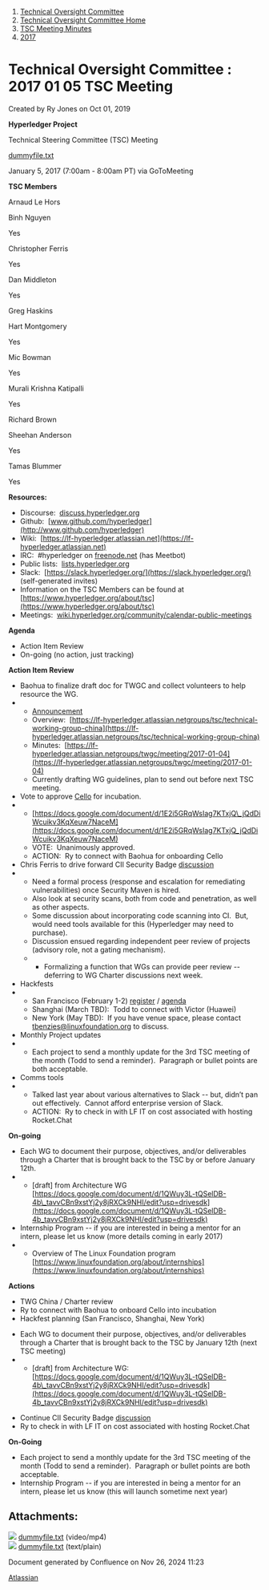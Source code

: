 1. [Technical Oversight Committee](index.html)
2. [Technical Oversight Committee Home](Technical-Oversight-Committee-Home_21430274.html)
3. [TSC Meeting Minutes](TSC-Meeting-Minutes_21448544.html)
4. [2017](2017_21448665.html)

# Technical Oversight Committee : 2017 01 05 TSC Meeting

Created by Ry Jones on Oct 01, 2019

**Hyperledger Project**

Technical Steering Committee (TSC) Meeting

[dummyfile.txt](#)

January 5, 2017 (7:00am - 8:00am PT) via GoToMeeting

**TSC Members**

Arnaud Le Hors

Binh Nguyen

Yes

Christopher Ferris

Yes

Dan Middleton

Yes

Greg Haskins

Hart Montgomery

Yes

Mic Bowman

Yes

Murali Krishna Katipalli

Yes

Richard Brown

Sheehan Anderson

Yes

Tamas Blummer

Yes

**Resources:**

- Discourse:  [discuss.hyperledger.org](http://discuss.hyperledger.org)
- Github:  [www.github.com/hyperledger](http://www.github.com/hyperledger)
- Wiki:  [https://lf-hyperledger.atlassian.net](https://lf-hyperledger.atlassian.net)
- IRC:  #hyperledger on [freenode.net](http://freenode.net) (has Meetbot)
- Public lists:  [lists.hyperledger.org](http://lists.hyperledger.org)
- Slack:  [https://slack.hyperledger.org/](https://slack.hyperledger.org/) (self-generated invites)
- Information on the TSC Members can be found at [https://www.hyperledger.org/about/tsc](https://www.hyperledger.org/about/tsc)
- Meetings:  [wiki.hyperledger.org/community/calendar-public-meetings](http://wiki.hyperledger.org/community/calendar-public-meetings)

**Agenda**

- Action Item Review
- On-going (no action, just tracking)

**Action Item Review**

- Baohua to finalize draft doc for TWGC and collect volunteers to help resource the WG.
- - [Announcement](https://www.hyperledger.org/blog/2017/01/03/hyperledger-announces-technical-working-group-china)
  - Overview:  [https://lf-hyperledger.atlassian.netgroups/tsc/technical-working-group-china](https://lf-hyperledger.atlassian.netgroups/tsc/technical-working-group-china)
  - Minutes:  [https://lf-hyperledger.atlassian.netgroups/twgc/meeting/2017-01-04](https://lf-hyperledger.atlassian.netgroups/twgc/meeting/2017-01-04)
  - Currently drafting WG guidelines, plan to send out before next TSC meeting.
- Vote to approve [Cello](https://docs.google.com/document/d/1E2i5GRqWsIag7KTxjQ_jQdDiWcuikv3KqXeuw7NaceM) for incubation.
- - [https://docs.google.com/document/d/1E2i5GRqWsIag7KTxjQ\_jQdDiWcuikv3KqXeuw7NaceM](https://docs.google.com/document/d/1E2i5GRqWsIag7KTxjQ_jQdDiWcuikv3KqXeuw7NaceM)
  - VOTE:  Unanimously approved.
  - ACTION:  Ry to connect with Baohua for onboarding Cello
- Chris Ferris to drive forward CII Security Badge [discussion](https://lists.hyperledger.org/pipermail/hyperledger-tsc/2016-December/000500.html)
- - Need a formal process (response and escalation for remediating vulnerabilities) once Security Maven is hired.
  - Also look at security scans, both from code and penetration, as well as other aspects.
  - Some discussion about incorporating code scanning into CI.  But, would need tools available for this (Hyperledger may need to purchase).
  - Discussion ensued regarding independent peer review of projects (advisory role, not a gating mechanism).
  - - Formalizing a function that WGs can provide peer review -- deferring to WG Charter discussions next week.
- Hackfests
- - San Francisco (February 1-2) [register](https://www.regonline.com/hyperledgerfebruary2017) / [agenda](https://docs.google.com/document/d/12GHlJlX0NntEtiVYwl1w0V6JRibD66LuAmKBGGRxxfo/edit)
  - Shanghai (March TBD):  Todd to connect with Victor (Huawei)
  - New York (May TBD):  If you have venue space, please contact [tbenzies@linuxfoundation.org](mailto:tbenzies@linuxfoundation.org) to discuss.
- Monthly Project updates
- - Each project to send a monthly update for the 3rd TSC meeting of the month (Todd to send a reminder).  Paragraph or bullet points are both acceptable.
- Comms tools
- - Talked last year about various alternatives to Slack -- but, didn’t pan out effectively.  Cannot afford enterprise version of Slack.
  - ACTION:  Ry to check in with LF IT on cost associated with hosting Rocket.Chat

**On-going**

- Each WG to document their purpose, objectives, and/or deliverables through a Charter that is brought back to the TSC by or before January 12th.
- - \[draft] from Architecture WG [https://docs.google.com/document/d/1QWuy3L-tQSelDB-4b\_tavvCBn9xstYj2y8jRXCk9NHI/edit?usp=drivesdk](https://docs.google.com/document/d/1QWuy3L-tQSelDB-4b_tavvCBn9xstYj2y8jRXCk9NHI/edit?usp=drivesdk)
- Internship Program -- if you are interested in being a mentor for an intern, please let us know (more details coming in early 2017)
- - Overview of The Linux Foundation program [https://www.linuxfoundation.org/about/internships](https://www.linuxfoundation.org/about/internships)

**Actions**

- TWG China / Charter review
- Ry to connect with Baohua to onboard Cello into incubation
- Hackfest planning (San Francisco, Shanghai, New York)

<!--THE END-->

- Each WG to document their purpose, objectives, and/or deliverables through a Charter that is brought back to the TSC by January 12th (next TSC meeting)
- - \[draft] from Architecture WG:  [https://docs.google.com/document/d/1QWuy3L-tQSelDB-4b\_tavvCBn9xstYj2y8jRXCk9NHI/edit?usp=drivesdk](https://docs.google.com/document/d/1QWuy3L-tQSelDB-4b_tavvCBn9xstYj2y8jRXCk9NHI/edit?usp=drivesdk)

<!--THE END-->

- Continue CII Security Badge [discussion](https://lists.hyperledger.org/pipermail/hyperledger-tsc/2016-December/000500.html)
- Ry to check in with LF IT on cost associated with hosting Rocket.Chat

**On-Going**

- Each project to send a monthly update for the 3rd TSC meeting of the month (Todd to send a reminder).  Paragraph or bullet points are both acceptable.
- Internship Program -- if you are interested in being a mentor for an intern, please let us know (this will launch sometime next year)

## Attachments:

![](images/icons/bullet_blue.gif) [dummyfile.txt](attachments/21432929/21457553.txt) (video/mp4)  
![](images/icons/bullet_blue.gif) [dummyfile.txt](attachments/21432929/21448666.txt) (text/plain)

Document generated by Confluence on Nov 26, 2024 11:23

[Atlassian](http://www.atlassian.com/)
